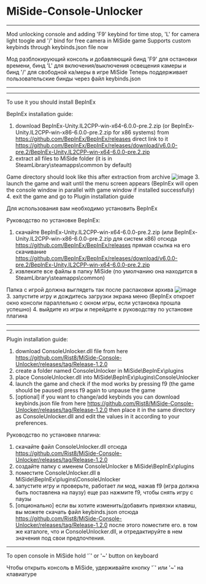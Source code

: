 # MiSide-Console-Unlocker


________________________________________________________________________________________________________________________________________________________
Mod unlocking console and adding 'F9' keybind for time stop, 'L' for camera light toogle and '/' bind for free camera in MiSide game 
Supports custom keybinds through keybinds.json file now


Мод разблокирующий консоль и добавляющий бинд 'F9' для остановки времени, бинд 'L' для включения/выключения освещения камеры и бинд '/' для свободной ка/меры в игре MiSide
Теперь поддерживает пользовательские бинды через файл keybinds.json
________________________________________________________________________________________________________________________________________________________



________________________________________________________________________________________________________________________________________________________
To use it you should install BepInEx

BepInEx installation guide:
1. download BepInEx-Unity.IL2CPP-win-x64-6.0.0-pre.2.zip (or BepInEx-Unity.IL2CPP-win-x86-6.0.0-pre.2.zip for x86 systems) from https://github.com/BepInEx/BepInEx/releases
direct link to it
 https://github.com/BepInEx/BepInEx/releases/download/v6.0.0-pre.2/BepInEx-Unity.IL2CPP-win-x64-6.0.0-pre.2.zip
2. extract all files to MiSide folder (it is in SteamLibrary\steamapps\common by default)

Game directory should look like this after extraction from archive ![image](https://github.com/user-attachments/assets/bc7d35bf-3b98-499f-8122-410911d545f2)
3. launch the game and wait until the menu screen appears (BepInEx will open the console window in parallel with game window if installed successfully)
4. exit the game and go to Plugin installation guide




Для использования вам необходимо установить BepInEx

Руководство по установке BepInEx:
1. скачайте BepInEx-Unity.IL2CPP-win-x64-6.0.0-pre.2.zip (или BepInEx-Unity.IL2CPP-win-x86-6.0.0-pre.2.zip для систем x86) отсюда https://github.com/BepInEx/BepInEx/releases
прямая ссылка на его скачивание
 https://github.com/BepInEx/BepInEx/releases/download/v6.0.0-pre.2/BepInEx-Unity.IL2CPP-win-x64-6.0.0-pre.2.zip
2. извлеките все файлы в папку MiSide (по умолчанию она находится в SteamLibrary\steamapps\common)

Папка с игрой должна выглядеть так после распаковки архива ![image](https://github.com/user-attachments/assets/bc7d35bf-3b98-499f-8122-410911d545f2)
3. запустите игру и дождитесь загрузки экрана меню (BepInEx откроет окно консоли параллельно с окном игры, если установка прошла успешно)
4. выйдите из игры и перейдите к руководству по установке плагина
________________________________________________________________________________________________________________________________________________________



________________________________________________________________________________________________________________________________________________________
Plugin installation guide:

1. download ConsoleUnlocker.dll file from here https://github.com/Rist8/MiSide-Console-Unlocker/releases/tag/Release-1.2.0
2. create a folder named ConsoleUnlocker in MiSide\BepInEx\plugins
3. place ConsoleUnlocker.dll into MiSide\BepInEx\plugins\ConsoleUnlocker
4. launch the game and check if the mod works by pressing f9 (the game should be paused) press f9 again to unpause the game
5. [optional] if you want to change/add keybinds you can download keybinds.json file from here https://github.com/Rist8/MiSide-Console-Unlocker/releases/tag/Release-1.2.0
   then place it in the same directory as ConsoleUnlocker.dll and edit the values in it according to your preferences.


Руководство по установке плагина:

1. скачайте файл ConsoleUnlocker.dll отсюда https://github.com/Rist8/MiSide-Console-Unlocker/releases/tag/Release-1.2.0
2. создайте папку с именем ConsoleUnlocker в MiSide\BepInEx\plugins
3. поместите ConsoleUnlocker.dll в MiSide\BepInEx\plugins\ConsoleUnlocker
4. запустите игру и проверьте, работает ли мод, нажав f9 (игра должна быть поставлена ​​на паузу) еще раз нажмите f9, чтобы снять игру с паузы
5. [опционально] если вы хотите изменить/добавить привязки клавиш, вы можете скачать файл keybinds.json отсюда https://github.com/Rist8/MiSide-Console-Unlocker/releases/tag/Release-1.2.0
   после этого поместите его. в том же каталоге, что и ConsoleUnlocker.dll, и отредактируйте в нем значения под свои предпочтения.
________________________________________________________________________________________________________________________________________________________



To open console in MiSide hold '`' or '~' button on keyboard


Чтобы открыть консоль в MiSide, удерживайте кнопку '`' или '~' на клавиатуре
